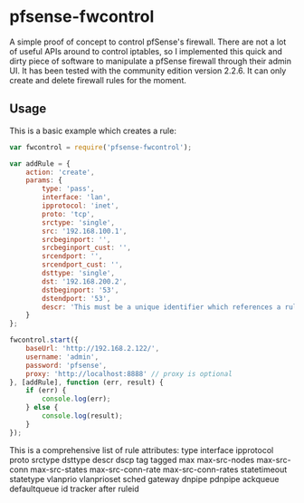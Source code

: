 # pfsense-fwcontrol
A simple proof of concept to control pfSense's firewall. There are not a lot of useful APIs around to control iptables, so I implemented this quick and dirty piece of software to manipulate a pfSense firewall through their admin UI. It has been tested with the community edition version 2.2.6. It can only create and delete firewall rules for the moment.

## Usage

This is a basic example which creates a rule:
``` js
var fwcontrol = require('pfsense-fwcontrol');

var addRule = {
    action: 'create',
    params: {
        type: 'pass',
        interface: 'lan',
        ipprotocol: 'inet',
        proto: 'tcp',
        srctype: 'single',
        src: '192.168.100.1',
        srcbeginport: '',
        srcbeginport_cust: '',
        srcendport: '',
        srcendport_cust: '',
        dsttype: 'single',
        dst: '192.168.200.2',
        dstbeginport: '53',
        dstendport: '53',
        descr: 'This must be a unique identifier which references a rule'
    }
};

fwcontrol.start({
    baseUrl: 'http://192.168.2.122/',
    username: 'admin',
    password: 'pfsense',
    proxy: 'http://localhost:8888' // proxy is optional
}, [addRule], function (err, result) {
    if (err) {
        console.log(err);
    } else {
        console.log(result);
    }
});
```
This is a comprehensive list of rule attributes:
type
interface
ipprotocol
proto
srctype
dsttype
descr
dscp
tag
tagged
max
max-src-nodes
max-src-conn
max-src-states
max-src-conn-rate
max-src-conn-rates
statetimeout
statetype
vlanprio
vlanprioset
sched
gateway
dnpipe
pdnpipe
ackqueue
defaultqueue
id
tracker
after
ruleid
